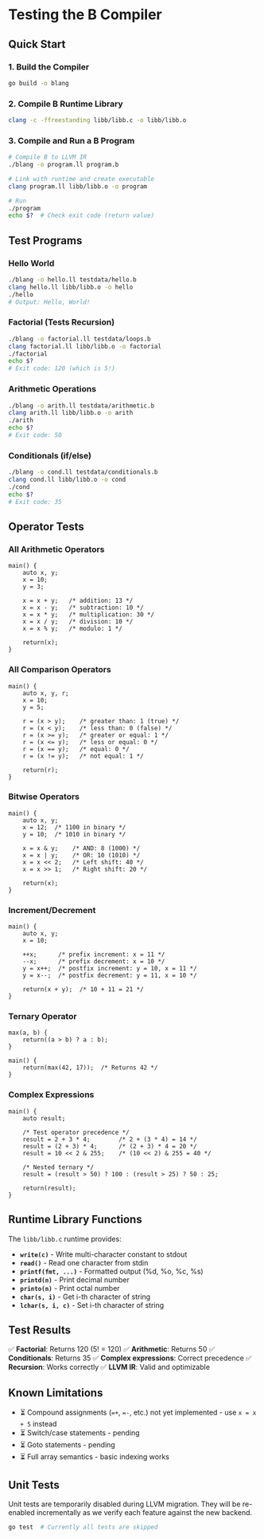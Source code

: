 # Testing the B Compiler

## Quick Start

### 1. Build the Compiler

```bash
go build -o blang
```

### 2. Compile B Runtime Library

```bash
clang -c -ffreestanding libb/libb.c -o libb/libb.o
```

### 3. Compile and Run a B Program

```bash
# Compile B to LLVM IR
./blang -o program.ll program.b

# Link with runtime and create executable
clang program.ll libb/libb.o -o program

# Run
./program
echo $?  # Check exit code (return value)
```

## Test Programs

### Hello World

```bash
./blang -o hello.ll testdata/hello.b
clang hello.ll libb/libb.o -o hello
./hello
# Output: Hello, World!
```

### Factorial (Tests Recursion)

```bash
./blang -o factorial.ll testdata/loops.b
clang factorial.ll libb/libb.o -o factorial
./factorial
echo $?
# Exit code: 120 (which is 5!)
```

### Arithmetic Operations

```bash
./blang -o arith.ll testdata/arithmetic.b
clang arith.ll libb/libb.o -o arith
./arith
echo $?
# Exit code: 50
```

### Conditionals (if/else)

```bash
./blang -o cond.ll testdata/conditionals.b
clang cond.ll libb/libb.o -o cond
./cond
echo $?
# Exit code: 35
```

## Operator Tests

### All Arithmetic Operators

```b
main() {
    auto x, y;
    x = 10;
    y = 3;

    x = x + y;   /* addition: 13 */
    x = x - y;   /* subtraction: 10 */
    x = x * y;   /* multiplication: 30 */
    x = x / y;   /* division: 10 */
    x = x % y;   /* modulo: 1 */

    return(x);
}
```

### All Comparison Operators

```b
main() {
    auto x, y, r;
    x = 10;
    y = 5;

    r = (x > y);    /* greater than: 1 (true) */
    r = (x < y);    /* less than: 0 (false) */
    r = (x >= y);   /* greater or equal: 1 */
    r = (x <= y);   /* less or equal: 0 */
    r = (x == y);   /* equal: 0 */
    r = (x != y);   /* not equal: 1 */

    return(r);
}
```

### Bitwise Operators

```b
main() {
    auto x, y;
    x = 12;  /* 1100 in binary */
    y = 10;  /* 1010 in binary */

    x = x & y;    /* AND: 8 (1000) */
    x = x | y;    /* OR: 10 (1010) */
    x = x << 2;   /* Left shift: 40 */
    x = x >> 1;   /* Right shift: 20 */

    return(x);
}
```

### Increment/Decrement

```b
main() {
    auto x, y;
    x = 10;

    ++x;      /* prefix increment: x = 11 */
    --x;      /* prefix decrement: x = 10 */
    y = x++;  /* postfix increment: y = 10, x = 11 */
    y = x--;  /* postfix decrement: y = 11, x = 10 */

    return(x + y);  /* 10 + 11 = 21 */
}
```

### Ternary Operator

```b
max(a, b) {
    return((a > b) ? a : b);
}

main() {
    return(max(42, 17));  /* Returns 42 */
}
```

### Complex Expressions

```b
main() {
    auto result;

    /* Test operator precedence */
    result = 2 + 3 * 4;        /* 2 + (3 * 4) = 14 */
    result = (2 + 3) * 4;      /* (2 + 3) * 4 = 20 */
    result = 10 << 2 & 255;    /* (10 << 2) & 255 = 40 */

    /* Nested ternary */
    result = (result > 50) ? 100 : (result > 25) ? 50 : 25;

    return(result);
}
```

## Runtime Library Functions

The `libb/libb.c` runtime provides:

- **`write(c)`** - Write multi-character constant to stdout
- **`read()`** - Read one character from stdin
- **`printf(fmt, ...)`** - Formatted output (%d, %o, %c, %s)
- **`printd(n)`** - Print decimal number
- **`printo(n)`** - Print octal number
- **`char(s, i)`** - Get i-th character of string
- **`lchar(s, i, c)`** - Set i-th character of string

## Test Results

✅ **Factorial**: Returns 120 (5! = 120)
✅ **Arithmetic**: Returns 50
✅ **Conditionals**: Returns 35
✅ **Complex expressions**: Correct precedence
✅ **Recursion**: Works correctly
✅ **LLVM IR**: Valid and optimizable

## Known Limitations

- ⏳ Compound assignments (`=+`, `=-`, etc.) not yet implemented - use `x = x + 5` instead
- ⏳ Switch/case statements - pending
- ⏳ Goto statements - pending
- ⏳ Full array semantics - basic indexing works

## Unit Tests

Unit tests are temporarily disabled during LLVM migration. They will be re-enabled incrementally as we verify each feature against the new backend.

```bash
go test  # Currently all tests are skipped
```
